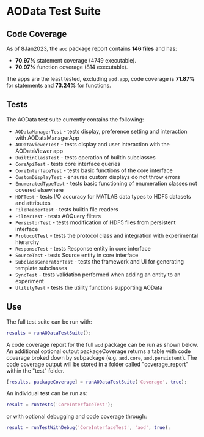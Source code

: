 # AOData Test Suite

## Code Coverage
As of 8Jan2023, the ```aod``` package report contains **146 files** and has:
- **70.97%** statement coverage (4749 executable). 
- **70.97%** function coverage (814 executable).

The apps are the least tested, excluding ```aod.app```, code coverage is **71.87%** for statements and **73.24%** for functions.

## Tests
The AOData test suite currently contains the following:
- ```AODataManagerTest``` - tests display, preference setting and interaction with AODataManagerApp
- ```AODataViewerTest``` - tests display and user interaction with the AODataViewer app
- ```BuiltinClassTest``` - tests operation of builtin subclasses
- ```CoreApiTest``` - tests core interface queries
- ```CoreInterfaceTest``` - tests basic functions of the core interface
- ```CustomDisplayTest``` - ensures custom displays do not throw errors
- ```EnumeratedTypeTest``` - tests basic functioning of enumeration classes not covered elsewhere
- ```HDFTest``` - tests I/O accuracy for MATLAB data types to HDF5 datasets and attributes
- ```FileReaderTest``` - tests builtin file readers
- ```FilterTest``` - tests AOQuery filters
- ```PersistorTest``` - tests modification of HDF5 files from persistent interface
- ```ProtocolTest``` - tests the protocol class and integration with experimental hierarchy
- ```ResponseTest``` - tests Response entity in core interface
- ```SourceTest``` - tests Source entity in core interface
- ```SubclassGeneratorTest``` - tests the framework and UI for generating template subclasses
- ```SyncTest``` - tests validation performed when adding an entity to an experiment
- ```UtilityTest``` - tests the utility functions supporting AOData


## Use
The full test suite can be run with:
```matlab
results = runAODataTestSuite();
```

A code coverage report for the full ```aod``` package can be run as shown below. An additional optional output packageCoverage returns a table with code coverage broked down by subpackage (e.g. ```aod.core```, ```aod.persistent```). The code coverage output will be stored in a folder called "coverage_report" within the "test" folder.
```matlab
[results, packageCoverage] = runAODataTestSuite('Coverage', true);
```

An individual test can be run as:
```matlab
result = runtests('CoreInterfaceTest');
```
or with optional debugging and code coverage through:
```matlab
result = runTestWithDebug('CoreInterfaceTest', 'aod', true);
```